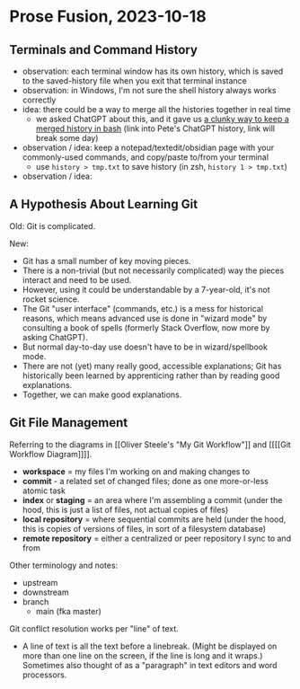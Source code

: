 # Prose Fusion, 2023-10-18

## Terminals and Command History

- observation: each terminal window has its own history, which is saved to the saved-history file when you exit that terminal instance
- observation: in Windows, I'm not sure the shell history always works correctly
- idea: there could be a way to merge all the histories together in real time
    - we asked ChatGPT about this, and it gave us [a clunky way to keep a merged history in bash](https://chat.openai.com/share/d2d8383c-f89d-41aa-8979-35b157a0c253) (link into Pete's ChatGPT history, link will break some day)
- observation / idea: keep a notepad/textedit/obsidian page with your commonly-used commands, and copy/paste to/from your terminal
    - use `history > tmp.txt` to save history (in zsh, `history 1 > tmp.txt`)
- observation / idea: 

## A Hypothesis About Learning Git

Old: Git is complicated.

New:

- Git has a small number of key moving pieces.
- There is a non-trivial (but not necessarily complicated) way the pieces interact and need to be used.
- However, using it could be understandable by a 7-year-old, it's not rocket science.
- The Git "user interface" (commands, etc.) is a mess for historical reasons, which means advanced use is done in "wizard mode" by consulting a book of spells (formerly Stack Overflow, now more by asking ChatGPT).
- But normal day-to-day use doesn't have to be in wizard/spellbook mode.
- There are not (yet) many really good, accessible explanations; Git has historically been learned by apprenticing rather than by reading good explanations.
- Together, we can make good explanations.

## Git File Management

Referring to the diagrams in [[Oliver Steele's "My Git Workflow"]] and [[[[Git Workflow Diagram]]]].

- **workspace** = my files I'm working on and making changes to
- **commit** - a related set of changed files; done as one more-or-less atomic task
- **index** or **staging** = an area where I'm assembling a commit (under the hood, this is just a list of files, not actual copies of files)
- **local repository** = where sequential commits are held (under the hood, this is copies of versions of files, in sort of a filesystem database)
- **remote repository** = either a centralized or peer repository I sync to and from

Other terminology and notes:

- upstream
- downstream
- branch
    - main (fka master)

Git conflict resolution works per "line" of text.

- A line of text is all the text before a linebreak. (Might be displayed on more than one line on the screen, if the line is long and it wraps.) Sometimes also thought of as a "paragraph" in text editors and word processors.